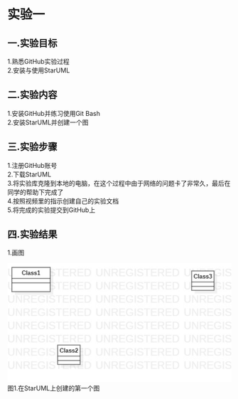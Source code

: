 # 实验一

## 一.实验目标

1.熟悉GitHub实验过程  
2.安装与使用StarUML

## 二.实验内容

1.安装GitHub并练习使用Git Bash  
2.安装StarUML并创建一个图

## 三.实验步骤

1.注册GitHub账号  
2.下载StarUML  
3.将实验库克隆到本地的电脑，在这个过程中由于网络的问题卡了非常久，最后在同学的帮助下完成了  
4.按照视频里的指示创建自己的实验文档  
5.将完成的实验提交到GitHub上

## 四.实验结果

1.画图

![第一个视图](./model.jpg)  
图1.在StarUML上创建的第一个图
